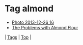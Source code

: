 <!--
title: Tag almond
date: 2020-06-28T15:26:59.161Z
tags:
-->
# Tag almond

 * [Photo 2013-12-26 16](71211949049.md)
 * [The Problems with Almond Flour](72775852591.md)

| [Tags](tags.md) | [Top](index.md) |
